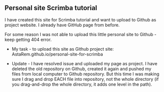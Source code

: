 

## Personal site Scrimba tutorial

I have created this site for Scrimba tutorial and want to upload to Github as project website. I already have GitHub page from before. 

For some reason I was not able to upload this little personal site to Github - keep getting 404 error.  

- My task - to upload this site as Github project site:
  AstaRem.github.io/personal-site-for-scrimba

- Update - I have resolved issue and uploaded my page as project. I have deleted the old repository on Github, created it again and pushed my files from local computer to Github repository.  But this time I was making sure I drag and drop EACH  file into repository, not the whole directory (if you drag-and-drop the whole directory, it adds one level in the path).
